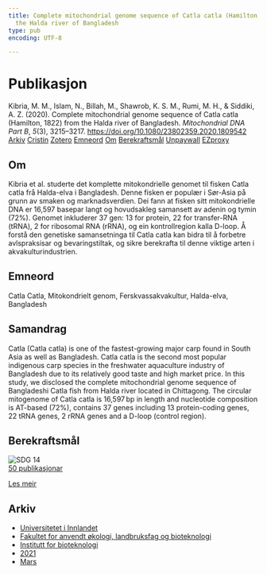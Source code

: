 ```yaml
---
title: Complete mitochondrial genome sequence of Catla catla (Hamilton, 1822) from
  the Halda river of Bangladesh
type: pub
encoding: UTF-8

---
```

<h1>Publikasjon</h1>
<article id="csl-bib-container-TW5BAGZE" class="csl-bib-container">
  <div class="csl-bib-body"> <div class="csl-entry">Kibria, M. M., Islam, N., Billah, M., Shawrob, K. S. M., Rumi, M. H., &#38; Siddiki, A. Z. (2020). Complete mitochondrial genome sequence of Catla catla (Hamilton, 1822) from the Halda river of Bangladesh. <i>Mitochondrial DNA Part B</i>, <i>5</i>(3), 3215–3217. <a href="https://doi.org/10.1080/23802359.2020.1809542">https://doi.org/10.1080/23802359.2020.1809542</a></div> </div>
  <div class="csl-bib-buttons">
    <a href="#taxonomy-article-TW5BAGZE" alt="archive" class="csl-bib-button">Arkiv</a>
    <a href="https://app.cristin.no/results/show.jsf?id=1899300" alt="Cristin" class="csl-bib-button">Cristin</a>
    <a href="http://zotero.org/groups/5881554/items/TW5BAGZE" alt="Zotero" class="csl-bib-button">Zotero</a>
    <a href="#keywords-article-TW5BAGZE" alt="keywords" class="csl-bib-button">Emneord</a>
    <a href="#about-article-TW5BAGZE" alt="about_pub" class="csl-bib-button">Om</a>
    <a href="#sdg-article-TW5BAGZE" alt="sdg" class="csl-bib-button">Berekraftsmål</a>
    <a href="https://www.tandfonline.com/doi/pdf/10.1080/23802359.2020.1809542?needAccess=true" alt="Unpaywall" class="csl-bib-button">Unpaywall</a>
    <a href="https://www.tandfonline.com/doi/pdf/10.1080/23802359.2020.1809542?needAccess=true" alt="EZproxy" class="csl-bib-button">EZproxy</a>
  </div>
  <div id="csl-bib-meta-container-TW5BAGZE"></div>
</article>
<div id="csl-bib-meta-TW5BAGZE" class="csl-bib-meta">
  <article id="about-article-TW5BAGZE" class="about_pub-article">
    <h1>Om</h1>
    Kibria et al. studerte det komplette mitokondrielle genomet til fisken Catla catla frå Halda-elva i Bangladesh. Denne fisken er populær i Sør-Asia på grunn av smaken og marknadsverdien. Dei fann at fisken sitt mitokondrielle DNA er 16,597 basepar langt og hovudsakleg samansett av adenin og tymin (72%). Genomet inkluderer 37 gen: 13 for protein, 22 for transfer-RNA (tRNA), 2 for ribosomal RNA (rRNA), og ein kontrollregion kalla D-loop. Å forstå den genetiske samansetninga til Catla catla kan bidra til å forbetre avlspraksisar og bevaringstiltak, og sikre berekrafta til denne viktige arten i akvakulturindustrien.
  </article>
  <article id="keywords-article-TW5BAGZE" class="keywords-article">
    <h1>Emneord</h1>
    Catla Catla, Mitokondrielt genom, Ferskvassakvakultur, Halda-elva, Bangladesh
  </article>
  <article id="abstract-article-TW5BAGZE" class="abstract-article">
    <h1>Samandrag</h1>
    Catla (Catla catla) is one of the fastest-growing major carp found in South Asia as well as Bangladesh. Catla catla is the second most popular indigenous carp species in the freshwater aquaculture industry of Bangladesh due to its relatively good taste and high market price. In this study, we disclosed the complete mitochondrial genome sequence of Bangladeshi Catla fish from Halda river located in Chittagong. The circular mitogenome of Catla catla is 16,597 bp in length and nucleotide composition is AT-based (72%), contains 37 genes including 13 protein-coding genes, 22 tRNA genes, 2 rRNA genes and a D-loop (control region).
  </article>
  <article id="sdg-article-TW5BAGZE" class="sdg-article">
    <h1>Berekraftsmål</h1>
    <div class="sdg-container"><div id="sdg14" class="sdg">
        <img src="{{< params subfolder >}}images/sdg/sdg14_nn.png" class="image" alt="SDG 14">
        <div class="sdg-overlay">
          <a href="/nn/archive/?key=?sdg=14#archive" class="sdg-publication-count"><span>50</span> publikasjonar</a>
          <p><a href="https://fn.no/om-fn/fns-baerekraftsmaal/livet-i-havet?lang=nno-NO" class="sdg-read-more">Les meir</a></p>
        </div>
      </div></div>
  </article>
  <article id="taxonomy-article-TW5BAGZE" class="taxonomy-article">
    <h1>Arkiv</h1>
    <ul>
      <li>
        <a href="/nn/archive/?key=3DCRN523">Universitetet i Innlandet</a>
      </li>
      <li>
        <a href="/nn/archive/?key=T77LXH6D">Fakultet for anvendt økologi, landbruksfag og bioteknologi</a>
      </li>
      <li>
        <a href="/nn/archive/?key=VL6KDQ85">Institutt for bioteknologi</a>
      </li>
      <li>
        <a href="/nn/archive/?key=FJH75VJD">2021</a>
      </li>
      <li>
        <a href="/nn/archive/?key=NDBLF2JT">Mars</a>
      </li>
    </ul>
  </article>
</div>
